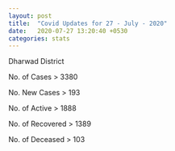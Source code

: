 ```yaml
---
layout: post
title:  "Covid Updates for 27 - July - 2020"
date:   2020-07-27 13:20:40 +0530
categories: stats
---
```


Dharwad District

No. of Cases > 3380

No. New Cases > 193

No. of Active > 1888

No. of Recovered > 1389

No. of Deceased > 103
